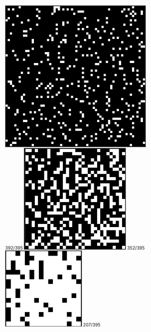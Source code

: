 ![64x64](./img/64x64.png) 392/395
![32x32](./img/32x32.png) 352/395
![16x16](./img/16x16.png) 207/395 
